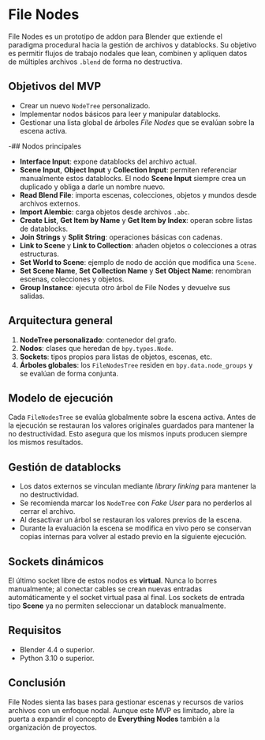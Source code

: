 # File Nodes

File Nodes es un prototipo de addon para Blender que extiende el paradigma procedural hacia la gestión de archivos y datablocks. Su objetivo es permitir flujos de trabajo nodales que lean, combinen y apliquen datos de múltiples archivos `.blend` de forma no destructiva.

## Objetivos del MVP
- Crear un nuevo `NodeTree` personalizado.
- Implementar nodos básicos para leer y manipular datablocks.
- Gestionar una lista global de árboles *File Nodes* que se evalúan sobre la escena activa.

-## Nodos principales
- **Interface Input**: expone datablocks del archivo actual.
- **Scene Input**, **Object Input** y **Collection Input**: permiten referenciar manualmente estos datablocks. El nodo **Scene Input** siempre crea un duplicado y obliga a darle un nombre nuevo.
- **Read Blend File**: importa escenas, colecciones, objetos y mundos desde archivos externos.
- **Import Alembic**: carga objetos desde archivos `.abc`.
- **Create List**, **Get Item by Name** y **Get Item by Index**: operan sobre listas de datablocks.
- **Join Strings** y **Split String**: operaciones básicas con cadenas.
- **Link to Scene** y **Link to Collection**: añaden objetos o colecciones a otras estructuras.
- **Set World to Scene**: ejemplo de nodo de acción que modifica una `Scene`.
- **Set Scene Name**, **Set Collection Name** y **Set Object Name**: renombran escenas, colecciones y objetos.
- **Group Instance**: ejecuta otro árbol de File Nodes y devuelve sus salidas.

## Arquitectura general
1. **NodeTree personalizado**: contenedor del grafo.
2. **Nodos**: clases que heredan de `bpy.types.Node`.
3. **Sockets**: tipos propios para listas de objetos, escenas, etc.
4. **Árboles globales**: los `FileNodesTree` residen en `bpy.data.node_groups` y se evalúan de forma conjunta.

## Modelo de ejecución
Cada `FileNodesTree` se evalúa globalmente sobre la escena activa. Antes de la ejecución se restauran los valores originales guardados para mantener la no destructividad. Esto asegura que los mismos inputs producen siempre los mismos resultados.

## Gestión de datablocks
- Los datos externos se vinculan mediante *library linking* para mantener la no destructividad.
- Se recomienda marcar los `NodeTree` con *Fake User* para no perderlos al cerrar el archivo.
- Al desactivar un árbol se restauran los valores previos de la escena.
- Durante la evaluación la escena se modifica en vivo pero se conservan copias internas para volver al estado previo en la siguiente ejecución.

## Sockets dinámicos
El último socket libre de estos nodos es **virtual**. Nunca lo borres manualmente; al conectar cables se crean nuevas entradas automáticamente y el socket virtual pasa al final.
Los sockets de entrada tipo **Scene** ya no permiten seleccionar un datablock manualmente.

## Requisitos
- Blender 4.4 o superior.
- Python 3.10 o superior.

## Conclusión
File Nodes sienta las bases para gestionar escenas y recursos de varios archivos con un enfoque nodal. Aunque este MVP es limitado, abre la puerta a expandir el concepto de **Everything Nodes** también a la organización de proyectos.

